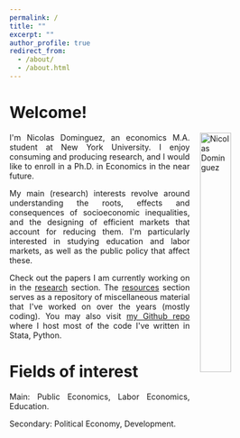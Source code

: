 ```yaml
---
permalink: /
title: ""
excerpt: ""
author_profile: true
redirect_from: 
  - /about/
  - /about.html
---
```


<style>

/* By default, make all images center-aligned, and 60% of the width
of the screen in size */
img
{
    display:block;
    float:none;
    margin-left:auto;
    margin-right:auto;
    width:60%;
}

/* Create a CSS class to style images to left-align, or "float left" */
.leftAlign
{
    display:inline-block;
    float:left;
    /* provide a 15 pixel gap between the image and the text to its right */
    margin-right:18px;
}

/* Create a CSS class to style images to right-align, or "float right" */
.rightAlign
{
    display:inline-block;
    float:right;
    /* provide a 15 pixel gap between the image and the text to its left */
    margin-left:18px;
}

</style>

# Welcome!

<img src="https://nicoidominguez.github.io/images/Nico-1-edited.jpg" alt="Nicolas Dominguez" class="rightAlign" style="width:33%">

<p align="justify"> I'm Nicolas Dominguez, an economics M.A. student at New York University. I enjoy consuming and producing research, and I would like to enroll in a Ph.D. in Economics in the near future. </p> 

<p align="justify"> My main (research) interests revolve around understanding the roots, effects and consequences of socioeconomic inequalities, and the designing of efficient markets that account for reducing them. I'm particularly interested in studying education and labor markets, as well as the public policy that affect these. </p> 

<p align="justify"> Check out the papers I am currently working on in the <a href='https://nicoidominguez.github.io/research/'>research</a> section. The <a href='https://nicoidominguez.github.io/resources/'>resources</a> section serves as a repository of miscellaneous material that I've worked on over the years (mostly coding). You may also visit <a href='https://www.github.com/nicoidominguez'>my Github repo</a> where I host most of the code I've written in Stata, Python. </p> 

# Fields of interest
<p align="justify"> Main: Public Economics, Labor Economics, Education. </p> 
<p align="justify"> Secondary: Political Economy, Development. </p> 
